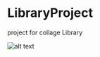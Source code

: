 # LibraryProject
project for collage Library

![alt text](https://github.com/Girrajjangid/LibraryProject/blob/master/Untitled-Project%20(1).jpg)
